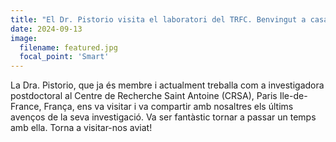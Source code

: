 ```yaml
---
title: "El Dr. Pistorio visita el laboratori del TRFC. Benvingut a casa Valeria!"
date: 2024-09-13
image:
  filename: featured.jpg
  focal_point: 'Smart'
---
```


La Dra. Pistorio, que ja és membre i actualment treballa com a investigadora postdoctoral al Centre de Recherche Saint Antoine (CRSA), Paris Ile-de-France, França, ens va visitar i va compartir amb nosaltres els últims avenços de la seva investigació. Va ser fantàstic tornar a passar un temps amb ella. Torna a visitar-nos aviat!